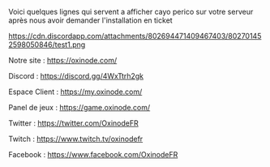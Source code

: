 Voici quelques lignes qui servent a afficher cayo perico sur votre serveur après nous avoir demander l'installation en ticket 

https://cdn.discordapp.com/attachments/802694471409467403/802701452598050846/test1.png

Notre site : https://oxinode.com/

Discord : https://discord.gg/4WxTtrh2gk

Espace Client : https://my.oxinode.com/

Panel de jeux :  https://game.oxinode.com/

Twitter : https://twitter.com/OxinodeFR

Twitch : https://www.twitch.tv/oxinodefr

Facebook : https://www.facebook.com/OxinodeFR
